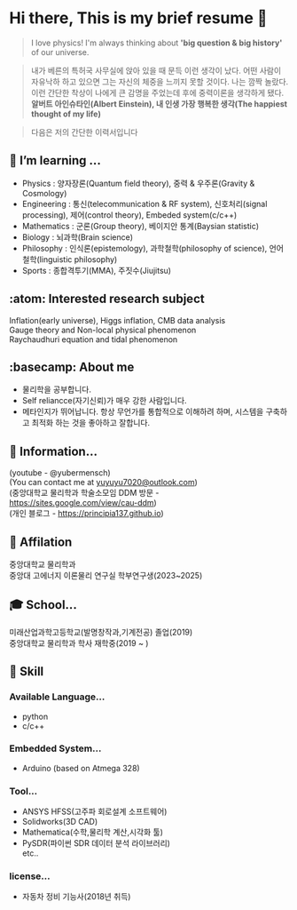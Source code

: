 # Hi there, This is my brief resume 👋
> I love physics! I'm always thinking about **'big question & big history'** of our universe.

> 내가 베른의 특허국 사무실에 앉아 있을 때 문득 이런 생각이 났다. 어떤 사람이 자유낙하 하고 있으면 그는 자신의 체중을 느끼지 못할 것이다. 나는 깜짝 놀랐다. 이런 간단한 착상이 나에게 큰 감명을 주었는데 후에 중력이론을 생각하게 됐다.  
> **알버트 아인슈타인(Albert Einstein), 내 인생 가장 행복한 생각(The happiest thought of my life)**

> 다음은 저의 간단한 이력서입니다

## 🌱 I’m learning ...    
  - Physics : 양자장론(Quantum field theory), 중력 & 우주론(Gravity & Cosmology)     
  - Engineering : 통신(telecommunication & RF system), 신호처리(signal processing), 제어(control theory), Embeded system(c/c++)
  - Mathematics : 군론(Group theory), 베이지안 통계(Baysian statistic)    
  - Biology : 뇌과학(Brain science)  
  - Philosophy : 인식론(epistemology), 과학철학(philosophy of science), 언어철학(linguistic philosophy)   
  - Sports : 종합격투기(MMA), 주짓수(Jiujitsu)  
  
## :atom: Interested research subject

Inflation(early universe), Higgs inflation, CMB data analysis  
Gauge theory and Non-local physical phenomenon  
Raychaudhuri equation and tidal phenomenon  

## :basecamp: About me
- 물리학을 공부합니다.  
- Self reliancce(자기신뢰)가 매우 강한 사람입니다.
- 메타인지가 뛰어납니다. 항상 무언가를 통합적으로 이해하려 하며, 시스템을 구축하고 최적화 하는 것을 좋아하고 잘합니다.

## :triangular_flag_on_post: Information...
   (youtube - @yubermensch)    
   (You can contact me at yuyuyu7020@outlook.com)    
   (중앙대학교 물리학과 학술소모임 DDM 방문 - https://sites.google.com/view/cau-ddm)    
   (개인 블로그 - https://principia137.github.io)
   
## :office: Affilation
  중앙대학교 물리학과  
  중앙대 고에너지 이론물리 연구실 학부연구생(2023~2025)    
  
## :mortar_board: School...
  미래산업과학고등학교(발명창작과,기계전공) 졸업(2019)   
  중앙대학교 물리학과 학사 재학중(2019 ~ )  

## :ninja: Skill
### Available Language...
  - python
  - c/c++      

### Embedded System... 
  - Arduino (based on Atmega 328) 

### Tool...
- ANSYS HFSS(고주파 회로설계 소프트웨어)  
- Solidworks(3D CAD)  
- Mathematica(수학,물리학 계산,시각화 툴)  
- PySDR(파이썬 SDR 데이터 분석 라이브러리)  
etc..  

### license...
  - 자동차 정비 기능사(2018년 취득)

